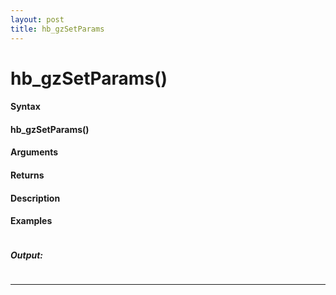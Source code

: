 ```yaml
---
layout: post
title: hb_gzSetParams
---
```


# hb_gzSetParams()


#### Syntax

#### hb_gzSetParams()

#### Arguments

#### Returns

#### Description

#### Examples

```

```

##### Output:

```

```

---